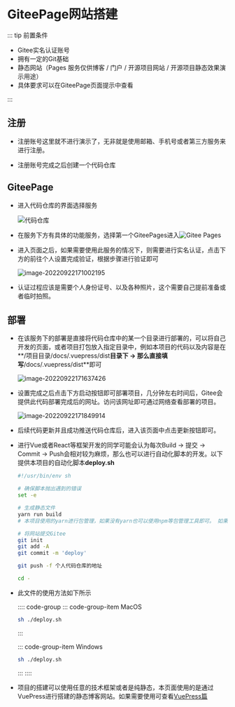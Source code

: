 # GiteePage网站搭建

::: tip 前置条件

- Gitee实名认证账号
- 拥有一定的Git基础
- 静态网站（Pages 服务仅供博客 / 门户 / 开源项目网站 / 开源项目静态效果演示用途）
- 具体要求可以在GiteePage页面提示中查看

:::

## 注册

- 注册账号这里就不进行演示了，无非就是使用邮箱、手机号或者第三方服务来进行注册。

- 注册账号完成之后创建一个代码仓库

  

## GiteePage

- 进入代码仓库的界面选择服务

  ![代码仓库](https://oss.oh-undefined.com/image-20220922165655553-20220922170613343.png)

- 在服务下方有具体的功能服务，选择第一个GiteePages进入![Gitee Pages](https://oss.oh-undefined.com/image-20220922170542883.png)

- 进入页面之后，如果需要使用此服务的情况下，则需要进行实名认证，点击下方的前往个人设置完成验证，根据步骤进行验证即可

  ![image-20220922171002195](https://oss.oh-undefined.com/image-20220922171002195.png)

- 认证过程应该是需要个人身份证号、以及各种照片，这个需要自己提前准备或者临时拍照。

## 部署

- 在该服务下的部署是直接将代码仓库中的某一个目录进行部署的，可以将自己开发的页面，或者项目打包放入指定目录中，例如本项目的代码以及内容是在**/项目目录/docs/.vuepress/dist**目录下 -> 那么直接填写**/docs/.vuepress/dist**即可

  ![image-20220922171637426](https://oss.oh-undefined.com/image-20220922171637426.png)

- 设置完成之后点击下方启动按钮即可部署项目，几分钟左右时间后，Gitee会提供此代码部署完成后的网址。访问该网址即可通过网络查看部署的项目。

  ![image-20220922171849914](https://oss.oh-undefined.com/image-20220922171849914.png)

- 后续代码更新并且成功推送代码仓库后，进入该页面中点击更新按钮即可。

- 进行Vue或者React等框架开发的同学可能会认为每次Build -> 提交 -> Commit -> Push会相对较为麻烦，那么也可以进行自动化脚本的开发。以下提供本项目的自动化脚本**deploy.sh**

  ```sh
  #!/usr/bin/env sh
  
  # 确保脚本抛出遇到的错误
  set -e
  
  # 生成静态文件
  yarn run build
  # 本项目使用的yarn进行包管理，如果没有yarn也可以使用npm等包管理工具即可。 如果为纯静态页面，则不需要此步骤
  
  # 将网站提交Gitee
  git init
  git add -A
  git commit -m 'deploy'
  
  git push -f 个人代码仓库的地址
  
  cd -
  ```

- 此文件的使用方法如下所示

  :::: code-group
  ::: code-group-item MacOS

  ```sh
  sh ./deploy.sh
  ```

  :::

  ::: code-group-item Windows

  ```sh
  sh ./deploy.sh
  ```

  :::
  ::::

- 项目的搭建可以使用任意的技术框架或者是纯静态，本页面使用的是通过VuePress进行搭建的静态博客网站。如果需要使用可查看[VuePress篇](./VuePress.md)
